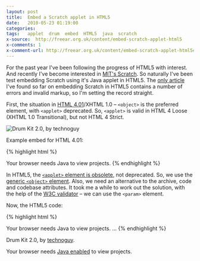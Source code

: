 ```yaml
---
layout: post
title:  Embed a Scratch applet in HTML5
date:   2010-05-23 01:19:00
categories:
tags:   applet  drum  embed  HTML5  java  scratch
x-source:  http://freear.org.uk/content/embed-scratch-applet-html5
x-comments: 1
x-comment-url: http://freear.org.uk/content/embed-scratch-applet-html5#comment-1361
---
```



For the past year I've been following the progress of HTML5 with interest.
And recently I've become interested in [MIT's Scratch][]. So naturally I've been
test embedding Scratch using it's Java applet in HTML5.
The [only article][] I've found so far on embedding Scratch in HTML5 contains a
number of errors and invalid markup, so I'm setting the record straight.

<!--more-->

First, the situation in [HTML 4.01][]/XHTML 1.0 – `<object>` is the preferred element, with `<applet>` deprecated.
So, `<applet>` is valid in HTML 4 Loose (XHTML 1.0 Transitional), but not HTML 4 Strict.

![Drum Kit 2.0, by technoguy][image]

Example embed for HTML 4.01:


{% highlight html %}
<applet codebase="http://scratch.mit.edu/static/misc/" archive="ScratchApplet.jar"
        code="ScratchApplet" height="387" width="482">
   <param name="project" value="../../static/projects/technoguyx/355353.sb" >
   Your browser needs Java to view projects.
</applet>
{% endhighlight %}


In HTML5, the [`<applet>` element is obsolete][applet], not deprecated.
So, we use the [generic `<object>` element][object]. Also, we need an alternative to
the archive, code and codebase attributes. It took me a while to work out the solution,
with the help of the [W3C validator][w3c] – we can use the `<param>` element.

Now, the HTML5 code:


{% highlight html %}
<!DOCTYPE html><html lang="en"><meta charset=UTF-8 >

<object tabindex="0" type="application/x-java-applet" height="387" width="482">
  <!--Generic parameters for all Java applets. -->
  <param name="codebase" value="http://scratch.mit.edu/static/misc/" >
  <param name="archive"  value="ScratchApplet.jar" >
  <param name="code"     value="ScratchApplet" >

  <!--Specific parameters. -->
  <param name="project"  value="../../static/projects/technoguyx/355353.sb" >
  Your browser needs Java to view projects.
</object>
...
{% endhighlight %}


Drum Kit 2.0, by [technoguy][].

Your browser needs [Java enabled][] to view projects.


[MIT's Scratch]: http://scratch.mit.edu/
[only article]: http://teachmeprogramming.com/How-to-Embed-Your-Scratch-Applet-in-HTML5.html
[HTML 4.01]: http://w3.org/TR/html401/index/elements.html#h-2
[image]: http://christopherave.files.wordpress.com/2009/10/drum-kit.jpg
[applet]: http://whatwg.org/specs/web-apps/current-work/multipage/obsolete.html#the-applet-element
[object]: http://whatwg.org/specs/web-apps/current-work/multipage/the-iframe-element.html#the-object-element
[w3c]: http://validator.w3.org/ "World Wide Web Consortium validator service"
[technoguy]: http://scratch.mit.edu/projects/technoguyx/355353
[Java enabled]: http://java.com/en/download/help/enable_browser.xml
